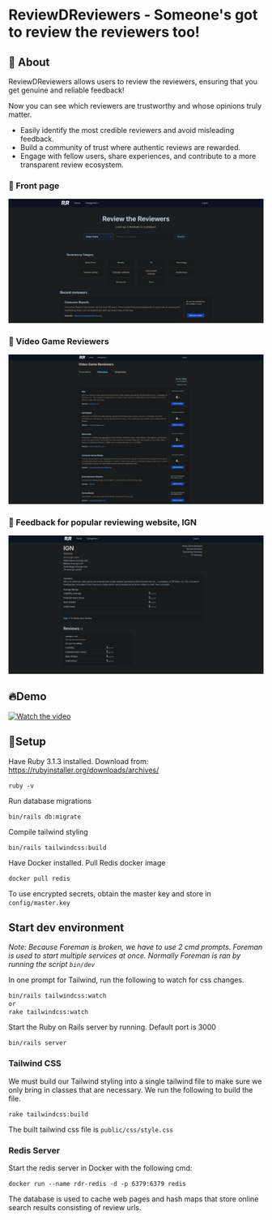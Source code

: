 # ReviewDReviewers - Someone's got to review the reviewers too!

## 🚀 About

ReviewDReviewers allows users to review the reviewers, ensuring that you get genuine and reliable feedback!

Now you can see which reviewers are trustworthy and whose opinions truly matter.

- Easily identify the most credible reviewers and avoid misleading feedback.
- Build a community of trust where authentic reviews are rewarded.
- Engage with fellow users, share experiences, and contribute to a more transparent review ecosystem.

### 📸 Front page

![rdr webapp](./screenshot1.png)

### 📸 Video Game Reviewers

![rdr webapp2](./screenshot2.png)

### 📸 Feedback for popular reviewing website, IGN

![rdr webapp3](./screenshot3.png)

## 🔥Demo

[![Watch the video](https://img.youtube.com/vi/Fq5W8dxCKzA/maxresdefault.jpg)](https://youtu.be/Fq5W8dxCKzA)

## 📝Setup

Have Ruby 3.1.3 installed. Download from: https://rubyinstaller.org/downloads/archives/

```
ruby -v
```

Run database migrations

```
bin/rails db:migrate
```

Compile tailwind styling

```
bin/rails tailwindcss:build
```

Have Docker installed. Pull Redis docker image

```
docker pull redis
```

To use encrypted secrets, obtain the master key and store in `config/master.key`

## Start dev environment

_Note: Because Foreman is broken, we have to use 2 cmd prompts. Foreman is used to start multiple services at once. Normally Foreman is ran by running the script `bin/dev`_

In one prompt for Tailwind, run the following to watch for css changes.

```
bin/rails tailwindcss:watch
or
rake tailwindcss:watch
```

Start the Ruby on Rails server by running. Default port is 3000

```
bin/rails server
```

### Tailwind CSS

We must build our Tailwind styling into a single tailwind file to make sure we only bring in classes that are necessary.
We run the following to build the file.

```
rake tailwindcss:build
```

The built tailwind css file is `public/css/style.css`

### Redis Server

Start the redis server in Docker with the following cmd:

```
docker run --name rdr-redis -d -p 6379:6379 redis
```

The database is used to cache web pages and hash maps that store online search results consisting of review urls.
